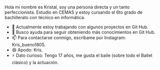 Hola mi nombre es Kristal, soy una persona directa y un tanto perfeccionista.  Estudio en CEMAS y estoy cursando el 6to grado de bachillerato con técnico en informática.
  
- 🔭 Actualmente estoy trabajando con algunos proyectos en Git Hub.
- 🤔 Busco ayuda para seguir obteniendo más conocimientos en Git Hub.
- 📫 Para contactarse conmigo, escríbame por Instagram: Kris_bueno1805.
- 😄 Apodo: Kris.
- ⚡ Dato curioso: Tengo 17 años, me gusta el baile (sobre todo el Ballet clásico) y la actuación.

